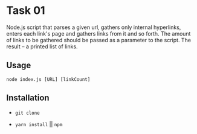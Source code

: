 # Task 01

Node.js script that parses a given url, gathers only internal hyperlinks, enters each link's page and gathers links from it and so forth. The amount of links to be gathered should be passed as a parameter to the script. The result – a printed list of links.

## Usage

```bash$
node index.js [URL] [linkCount]
```

## Installation

* `git clone`

* `yarn install` || `npm`